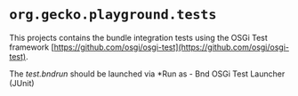 # `org.gecko.playground.tests`

This projects contains the bundle integration tests using the OSGi Test framework [https://github.com/osgi/osgi-test](https://github.com/osgi/osgi-test).

The *test.bndrun* should be launched via *Run as - Bnd OSGi Test Launcher (JUnit)
